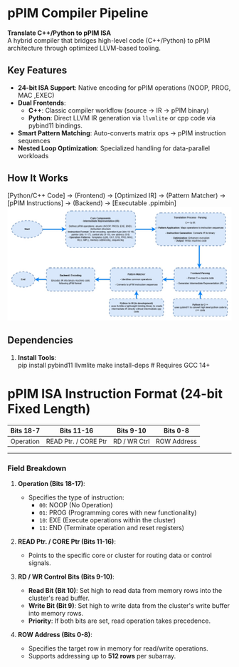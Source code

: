 # pPIM Compiler Pipeline 

**Translate C++/Python to pPIM ISA**  
A hybrid compiler that bridges high-level code (C++/Python) to pPIM architecture through optimized LLVM-based tooling.

## Key Features
- **24-bit ISA Support**: Native encoding for pPIM operations (NOOP, PROG, MAC ,EXEC)
- **Dual Frontends**:  
  - **C++**: Classic compiler workflow (source → IR → pPIM binary)  
  - **Python**: Direct LLVM IR generation via `llvmlite` or cpp code via pybind11 bindings.
- **Smart Pattern Matching**: Auto-converts matrix ops → pPIM instruction sequences
- **Nested Loop Optimization**: Specialized handling for data-parallel workloads

## How It Works

[Python/C++ Code]
→ (Frontend) → [Optimized IR]
→ (Pattern Matcher) → [pPIM Instructions]
→ (Backend) → [Executable .ppimbin]
![Instruction Format](https://github.com/sohamjyotimondal/pPIM-ISA-compiler/blob/main/results/architecture.jpg)


## Dependencies
1. **Install Tools**:  
    pip install pybind11 llvmlite
    make install-deps # Requires GCC 14+

# pPIM ISA Instruction Format (24-bit Fixed Length)

| Bits 18-7 | Bits 11-16         | Bits 9-10    | Bits 0-8     |
|------------|--------------------|--------------|--------------|
| Operation  | READ Ptr. / CORE Ptr | RD / WR Ctrl | ROW Address |

---

### **Field Breakdown**

1. **Operation (Bits 18-17)**:
   - Specifies the type of instruction:
     - `00`: NOOP (No Operation)
     - `01`: PROG (Programming cores with new functionality)
     - `10`: EXE (Execute operations within the cluster)
     - `11`: END (Terminate operation and reset registers)

2. **READ Ptr. / CORE Ptr (Bits 11-16)**:
   - Points to the specific core or cluster for routing data or control signals.

3. **RD / WR Control Bits (Bits 9-10)**:
   - **Read Bit (Bit 10)**: Set high to read data from memory rows into the cluster's read buffer.
   - **Write Bit (Bit 9)**: Set high to write data from the cluster's write buffer into memory rows.
   - **Priority**: If both bits are set, read operation takes precedence.

4. **ROW Address (Bits 0-8)**:
   - Specifies the target row in memory for read/write operations.
   - Supports addressing up to **512 rows** per subarray.



